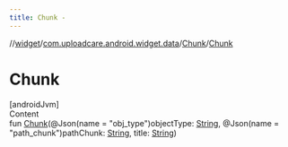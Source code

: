 ```yaml
---
title: Chunk -
---
```

//[widget](../../index.md)/[com.uploadcare.android.widget.data](../index.md)/[Chunk](index.md)/[Chunk](-chunk.md)



# Chunk  
[androidJvm]  
Content  
fun [Chunk](-chunk.md)(@Json(name = "obj_type")objectType: [String](https://kotlinlang.org/api/latest/jvm/stdlib/kotlin/-string/index.html), @Json(name = "path_chunk")pathChunk: [String](https://kotlinlang.org/api/latest/jvm/stdlib/kotlin/-string/index.html), title: [String](https://kotlinlang.org/api/latest/jvm/stdlib/kotlin/-string/index.html))  



